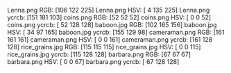 Lenna.png RGB: [106 122 225]
Lenna.png HSV: [  4 135 225]
Lenna.png ycrcb: [151 181 103]
coins.png RGB: [52 52 52]
coins.png HSV: [ 0  0 52]
coins.png ycrcb: [ 52 128 128]
baboon.jpg RGB: [102 165 156]
baboon.jpg HSV: [ 34  97 165]
baboon.jpg ycrcb: [155 129  98]
cameraman.png RGB: [161 161 161]
cameraman.png HSV: [  0   0 161]
cameraman.png ycrcb: [161 128 128]
rice_grains.jpg RGB: [115 115 115]
rice_grains.jpg HSV: [  0   0 115]
rice_grains.jpg ycrcb: [115 128 128]
barbara.png RGB: [67 67 67]
barbara.png HSV: [ 0  0 67]
barbara.png ycrcb: [ 67 128 128]
